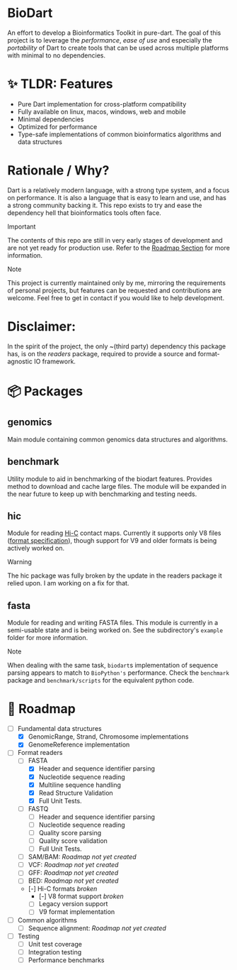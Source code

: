 # BioDart

An effort to develop a Bioinformatics Toolkit in pure-dart. The goal of this project is to leverage the _performance_, _ease of use_ and especially the _portability_ of Dart to create tools that can be used across multiple platforms with minimal to no dependencies.

# ✨ TLDR: Features

- Pure Dart implementation for cross-platform compatibility
- Fully available on linux, macos, windows, web and mobile
- Minimal dependencies
- Optimized for performance
- Type-safe implementations of common bioinformatics algorithms and data structures

# Rationale / Why?

Dart is a relatively modern language, with a strong type system, and a focus on performance. It is also a language that is easy to learn and use, and has a strong community backing it. This repo exists to try and ease the dependency hell that bioinformatics tools often face.

> [!IMPORTANT]
> The contents of this repo are still in very early stages of development and are not yet ready for production use. Refer to the [Roadmap Section](#roadmap) for more information.

> [!NOTE]
> This project is currently maintained only by me, mirroring the requirements of personal projects, but features can be requested and contributions are welcome. Feel free to get in contact if you would like to help development.

# Disclaimer:

In the spirit of the project, the only ~(third party) dependency this package has, is on the _readers_ package, required to provide a source and format-agnostic IO framework.

# 📦 Packages

## genomics

Main module containing common genomics data structures and algorithms.

## benchmark

Utility module to aid in benchmarking of the biodart features. Provides method to download and cache large files. The module will be expanded in the near future to keep up with benchmarking and testing needs.

## hic

Module for reading [Hi-C](<https://en.wikipedia.org/wiki/Hi-C_(genomic_analysis_technique)>) contact maps. Currently it supports only V8 files ([format specification](https://github.com/aidenlab/hic-format/blob/master/HiCFormatV8.md)), though support for V9 and older formats is being actively worked on.

> [!WARNING]
> The hic package was fully broken by the update in the readers package it relied upon. I am working on a fix for that.

## fasta

Module for reading and writing FASTA files. This module is currently in a semi-usable state and is being worked on. See the subdirectory's `example` folder for more information.

> [!NOTE]
>
> When dealing with the same task, `biodart`s implementation of sequence parsing appears to match to `BioPython's` performance. Check the `benchmark` package and `benchmark/scripts` for the equivalent python code.

# 🚀 Roadmap

- [ ] Fundamental data structures
  - [x] GenomicRange, Strand, Chromosome implementations
  - [x] GenomeReference implementation
- [ ] Format readers
  - [ ] FASTA
    - [x] Header and sequence identifier parsing
    - [x] Nucleotide sequence reading
    - [x] Multiline sequence handling
    - [x] Read Structure Validation
    - [x] Full Unit Tests.
  - [ ] FASTQ
    - [ ] Header and sequence identifier parsing
    - [ ] Nucleotide sequence reading
    - [ ] Quality score parsing
    - [ ] Quality score validation
    - [ ] Full Unit Tests.
  - [ ] SAM/BAM: _Roadmap not yet created_
  - [ ] VCF: _Roadmap not yet created_
  - [ ] GFF: _Roadmap not yet created_
  - [ ] BED: _Roadmap not yet created_
  - [-] Hi-C formats _broken_
    - [-] V8 format support _broken_
    - [ ] Legacy version support
    - [ ] V9 format implementation
- [ ] Common algorithms
  - [ ] Sequence alignment: _Roadmap not yet created_
- [ ] Testing
  - [ ] Unit test coverage
  - [ ] Integration testing
  - [ ] Performance benchmarks

